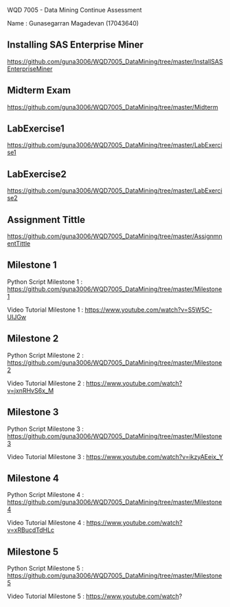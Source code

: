 WQD 7005 - Data Mining
Continue Assessment

Name : Gunasegarran Magadevan (17043640)



Installing SAS Enterprise Miner
------------
https://github.com/guna3006/WQD7005_DataMining/tree/master/InstallSASEnterpriseMiner

Midterm Exam
------------
https://github.com/guna3006/WQD7005_DataMining/tree/master/Midterm

LabExercise1
------------
https://github.com/guna3006/WQD7005_DataMining/tree/master/LabExercise1

LabExercise2
------------
https://github.com/guna3006/WQD7005_DataMining/tree/master/LabExercise2


Assignment Tittle
------------
https://github.com/guna3006/WQD7005_DataMining/tree/master/AssignmnentTittle



Milestone 1
------------
Python Script Milestone 1 : https://github.com/guna3006/WQD7005_DataMining/tree/master/Milestone1

Video Tutorial Milestone 1 : https://www.youtube.com/watch?v=S5W5C-UIJGw


Milestone 2
------------
Python Script Milestone 2 : https://github.com/guna3006/WQD7005_DataMining/tree/master/Milestone2

Video Tutorial Milestone 2 : https://www.youtube.com/watch?v=jxnRHvS6x_M


Milestone 3
------------
Python Script Milestone 3 : https://github.com/guna3006/WQD7005_DataMining/tree/master/Milestone3

Video Tutorial Milestone 3 : https://www.youtube.com/watch?v=ikzyAEeix_Y


Milestone 4
------------
Python Script Milestone 4 : https://github.com/guna3006/WQD7005_DataMining/tree/master/Milestone4

Video Tutorial Milestone 4 : https://www.youtube.com/watch?v=xRBucdTdHLc


Milestone 5
------------
Python Script Milestone 5 : https://github.com/guna3006/WQD7005_DataMining/tree/master/Milestone5

Video Tutorial Milestone 5 : https://www.youtube.com/watch?
